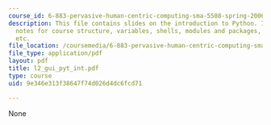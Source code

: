 ```yaml
---
course_id: 6-883-pervasive-human-centric-computing-sma-5508-spring-2006
description: This file contains slides on the introduction to Python. It contains
  notes for course structure, variables, shells, modules and packages, exceptions
  etc.
file_location: /coursemedia/6-883-pervasive-human-centric-computing-sma-5508-spring-2006/9e346e313f38647f74d026d4dc6fcd71_l2_gui_pyt_int.pdf
file_type: application/pdf
layout: pdf
title: l2_gui_pyt_int.pdf
type: course
uid: 9e346e313f38647f74d026d4dc6fcd71

---
```

None